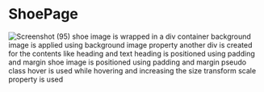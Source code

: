 # ShoePage
![Screenshot (95)](https://github.com/Ayushkrc/ShoePage/assets/84630014/8cf9251b-53eb-4c39-8083-5db402520b27)
shoe image is wrapped in a div container
background image is applied using background image property
another div is created for the contents like heading and text
heading is positioned using padding and margin
shoe image is positioned using padding and margin
pseudo class hover is used while hovering and increasing the size transform scale property is used
